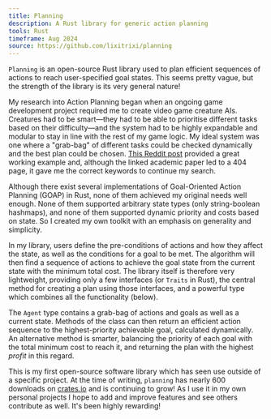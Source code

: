 ```yaml
---
title: Planning
description: A Rust library for generic action planning
tools: Rust
timeframe: Aug 2024
source: https://github.com/lixitrixi/planning
---
```

`Planning` is an open-source Rust library used to plan efficient sequences of actions to reach user-specified goal states. This seems pretty vague, but the strength of the library is its very general nature!

My research into Action Planning began when an ongoing game development project required me to create video game creature AIs. Creatures had to be smart&mdash;they had to be able to prioritise different tasks based on their difficulty&mdash;and the system had to be highly expandable and modular to stay in line with the rest of my game logic. My ideal system was one where a "grab-bag" of different tasks could be checked dynamically and the best plan could be chosen. [This Reddit post](https://www.reddit.com/r/godot/comments/xgrk0g/goap_goaloriented_action_planning_is_absolutely/) provided a great working example and, although the linked academic paper led to a 404 page, it gave me the correct keywords to continue my search.

Although there exist several implementations of Goal-Oriented Action Planning (GOAP) in Rust, none of them achieved my original needs well enough. None of them supported arbitrary state types (only string-boolean hashmaps), and none of them supported dynamic priority and costs based on state. So I created my own toolkit with an emphasis on generality and simplicity.

In my library, users define the pre-conditions of actions and how they affect the state, as well as the conditions for a goal to be met. The algorithm will then find a sequence of actions to achieve the goal state from the current state with the minimum total cost. The library itself is therefore very lightweight, providing only a few interfaces (or `Traits` in Rust), the central method for creating a plan using those interfaces, and a powerful type which combines all the functionality (below).

The `Agent` type contains a grab-bag of actions and goals as well as a current state. Methods of the class can then return an efficient action sequence to the highest-priority achievable goal, calculated dynamically. An alternative method is smarter, balancing the priority of each goal with the total minimum cost to reach it, and returning the plan with the highest *profit* in this regard.

This is my first open-source software library which has seen use outside of a specific project. At the time of writing, `planning` has nearly 600 downloads on [crates.io](https://crates.io) and is continuing to grow! As I use it in my own personal projects I hope to add and improve features and see others contribute as well. It's been highly rewarding!

